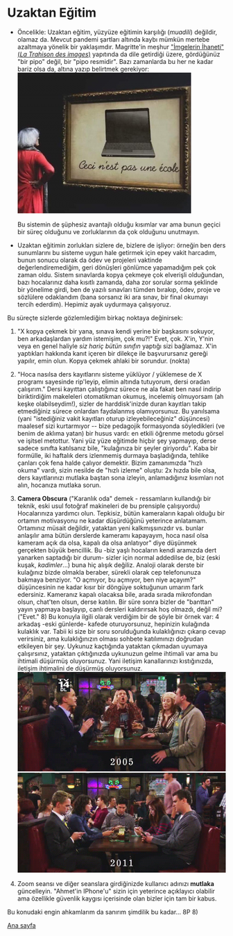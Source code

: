 # Uzaktan Eğitim
* Öncelikle: Uzaktan eğitim, yüzyüze eğitimin karşılığı (_muadili_) değildir, olamaz da. Mevcut pandemi şartları altında kaybı mümkün mertebe azaltmaya yönelik bir yaklaşımdır. Magritte'in meşhur ["İmgelerin İhaneti" (_La Trahison des images_)](https://tr.wikipedia.org/wiki/%C4%B0mgelerin_%C4%B0haneti) yapıtında da dile getirdiği üzere, gördüğünüz "bir pipo" değil, bir "pipo resmidir". Bazı zamanlarda bu her ne kadar bariz olsa da, altına yazıp belirtmek gerekiyor:
![Internet amme malı / kaynağını bulamadım](images/ceci_nest_pas_une_ecole.png)
  
  Bu sistemin de şüphesiz avantajlı olduğu kısımlar var ama bunun geçici bir süreç olduğunu ve zorluklarının da çok olduğunu unutmayın.
* Uzaktan eğitimin zorlukları sizlere de, bizlere de işliyor: örneğin ben ders sunumlarını bu sisteme uygun hale getirmek için epey vakit harcadım, bunun sonucu olarak da ödev ve projeleri vaktinde değerlendiremediğim, geri dönüşleri gönlümce yapamadığım pek çok zaman oldu. Sistem sınavlarda kopya çekmeye çok elverişli olduğundan, bazı hocalarınız daha kısıtlı zamanda, daha zor sorular sorma şeklinde bir yönelime girdi, ben de yazılı sınavları tümden bırakıp, ödev, proje ve sözlülere odaklandım (bana sorsanız iki ara sınav, bir final okumayı tercih ederdim). Hepimiz ayak uydurmaya çalışıyoruz.

Bu süreçte sizlerde gözlemlediğim birkaç noktaya değinirsek:
1. "X kopya çekmek bir yana, sınava kendi yerine bir başkasını sokuyor, ben arkadaşlardan yardım istemişim, çok mu?!" Evet, çok. X'in, Y'nin veya en genel haliyle _siz hariç bütün sınıfın_ yaptığı sizi bağlamaz. X'in yaptıkları hakkında kanıt içeren bir dilekçe ile başvurursanız gereği yapılır, emin olun. Kopya çekmek ahlaki bir sorundur. (nokta)
2. "Hoca nasılsa ders kayıtlarını sisteme yüklüyor / yüklemese de X programı sayesinde rip'leyip, elimin altında tutuyorum, dersi oradan çalışırım." Dersi kayıttan çalıştığınız sürece ne ala fakat ben nasıl indirip biriktirdiğim makeleleri otomatikman okumuş, incelemiş olmuyorsam (ah keşke olabilseydim!), sizler de harddisk'inizde duran kayıtları takip etmediğiniz sürece onlardan faydalanmış olamıyorsunuz. Bu yanılsama (yani "istediğiniz vakit kayıtları oturup izleyebileceğiniz" düşüncesi) maalesef sizi kurtarmıyor -- bize pedagojik formasyonda söyledikleri (ve benim de aklıma yatan) bir husus vardı: en etkili öğrenme metodu görsel ve işitsel metottur. Yani yüz yüze eğitimde hiçbir şey yapmayıp, derse sadece sınıfta katılsanız bile, "kulağınıza bir şeyler giriyordu". Kaba bir formülle, iki haftalık ders izlenmemiş durmaya başladığında, tehlike çanları çok fena halde çalıyor demektir. Bizim zamanımızda "hızlı okuma" vardı, sizin nesilde de "hızlı izleme" oluştu: 2x hızda bile olsa, ders kayıtlarınızı mutlaka baştan sona izleyin, anlamadığınız kısımları not alın, hocanıza mutlaka sorun.
3. **Camera Obscura** ("Karanlık oda" demek - ressamların kullandığı bir teknik, eski usul fotoğraf makineleri de bu prensiple çalışıyordu) Hocalarınıza yardımcı olun. Tepkisiz, bütün kameraların kapalı olduğu bir ortamın motivasyonu ne kadar düşürdüğünü yeterince anlatamam. Ortamınız müsait değildir, yataktan yeni kalkmışsınızdır vs. bunlar anlaşılır ama bütün derslerde kameramı kapayayım, hoca nasıl olsa kameram açık da olsa, kapalı da olsa anlatıyor" diye düşünmek gerçekten büyük bencillik. Bu -biz yaşlı hocaların kendi aramızda dert yanarken saptadığı bir durum- sizler için normal addedilse de, biz (eski kuşak, _kadimler_...) buna hiç alışık değiliz. Analoji olarak derste bir kulağınız bizde olmakla beraber, sürekli olarak cep telefonunuza bakmaya benziyor. "O açmıyor, bu açmıyor, ben niye açayım?" düşüncesinin ne kadar kısır bir döngüye soktuğunun umarım fark edersiniz. Kameranız kapalı olacaksa bile, arada sırada mikrofondan olsun, chat'ten olsun, derse katılın. Bir süre sonra bizler de "banttan" yayın yapmaya başlayıp, canlı dersleri kaldırırsak hoş olmazdı, değil mi? ("Evet." 8)
   Bu konuyla ilgili olarak verdiğim bir de şöyle bir örnek var: 4 arkadaş -eski günlerde- kafede oturuyorsunuz, hepinizin kulağında kulaklık var. Tabii ki size bir soru sorulduğunda kulaklığınızı çıkarıp cevap verirsiniz, ama kulaklığınızın olması sohbete katılımınızı doğrudan etkileyen bir şey. Uykunuz kaçtığında yataktan çıkmadan uyumaya çalışırsınız, yataktan çıktığınızda uykunuzun gelme ihtimali var ama bu ihtimali düşürmüş oluyorsunuz. Yani iletişim kanallarınızı kıstığınızda, iletişim ihtimalini de düşürmüş oluyorsunuz.
   ![HIMY_before](images/HIMY_phone_before.gif)
   ![HIMY_before](images/HIMY_phone_after.gif)
   
4. Zoom seansı ve diğer seanslara girdiğinizde kullanıcı adınızı **mutlaka** güncelleyin. "Ahmet'in IPhone'u" sizin için yeterince açıklayıcı olabilir ama özellikle güvenlik kaygısı içerisinde olan bizler için tam bir kabus.
  
Bu konudaki engin ahkamlarım da sanırım şimdilik bu kadar... 8P 8)

[Ana sayfa](README.md)